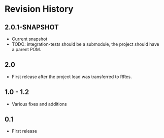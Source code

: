 # Revision History

## 2.0.1-SNAPSHOT
* Current snapshot
* TODO: integration-tests should be a submodule, the project should have a parent POM.

## 2.0
* First release after the project lead was transferred to RRes.

## 1.0 - 1.2
* Various fixes and additions

## 0.1
* First release